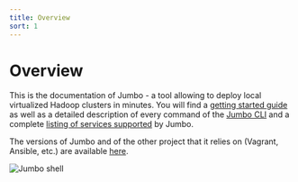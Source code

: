 ```yaml
---
title: Overview
sort: 1
---
```


# Overview

This is the documentation of Jumbo - a tool allowing to deploy local virtualized Hadoop clusters in minutes. You will find a [getting started guide](../getting-started/) as well as a detailed description of every command of the [Jumbo CLI](../commands) and a complete [listing of services supported](supported) by Jumbo.

The versions of Jumbo and of the other project that it relies on (Vagrant, Ansible, etc.) are available [here](versions).

![Jumbo shell](https://i.imgur.com/COH3aMm.png)